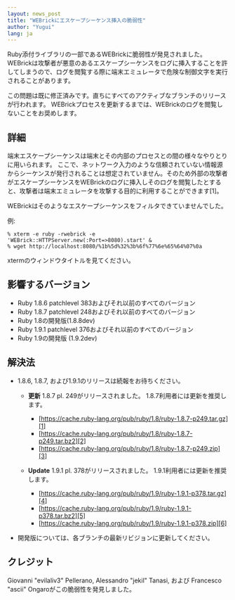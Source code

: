```yaml
---
layout: news_post
title: "WEBrickにエスケープシーケンス挿入の脆弱性"
author: "Yugui"
lang: ja
---
```


Ruby添付ライブラリの一部であるWEBrickに脆弱性が発見されました。
WEBrickは攻撃者が悪意のあるエスケープシーケンスをログに挿入することを許してしまうので、ログを閲覧する際に端末エミュレータで危険な制御文字を実行されることがあります。

この問題は既に修正済みです。直ちにすべてのアクティブなブランチのリリースが行われます。
WEBrickプロセスを更新するまでは、WEBrickのログを閲覧しないことをお奨めします。

## 詳細

端末エスケープシーケンスは端末とその内部のプロセスとの間の様々なやりとりに用いられます。
ここで、ネットワーク入力のような信頼されていない情報源からシーケンスが発行されることは想定されていません。そのため外部の攻撃者がエスケープシーケンスをWEBrickのログに挿入しそのログを閲覧したとすると、攻撃者は端末エミュレータを攻撃する目的に利用することができます\[1\]。

WEBrickはそのようなエスケープシーケンスをフィルタできていませんでした。

例:

    % xterm -e ruby -rwebrick -e 'WEBrick::HTTPServer.new(:Port=>8080).start' &
    % wget http://localhost:8080/%1b%5d%32%3b%6f%77%6e%65%64%07%0a

xtermのウィンドウタイトルを見てください。

## 影響するバージョン

* Ruby 1.8.6 patchlevel 383およびそれ以前のすべてのバージョン
* Ruby 1.8.7 patchlevel 248およびそれ以前のすべてのバージョン
* Ruby 1.8の開発版(1.8.8dev)
* Ruby 1.9.1 patchlevel 376およびそれ以前のすべてのバージョン
* Ruby 1.9の開発版 (1.9.2dev)

## 解決法

* 1\.8.6, 1.8.7, および1.9.1のリリースは続報をお待ちください。
  * **更新** 1.8.7 pl. 249がリリースされました。 1.8.7利用者には更新を推奨します。
    * [https://cache.ruby-lang.org/pub/ruby/1.8/ruby-1.8.7-p249.tar.gz][1]
    * [https://cache.ruby-lang.org/pub/ruby/1.8/ruby-1.8.7-p249.tar.bz2][2]
    * [https://cache.ruby-lang.org/pub/ruby/1.8/ruby-1.8.7-p249.zip][3]

  * **Update** 1.9.1 pl. 378がリリースされました。 1.9.1利用者には更新を推奨します。
    * [https://cache.ruby-lang.org/pub/ruby/1.9/ruby-1.9.1-p378.tar.gz][4]
    * [https://cache.ruby-lang.org/pub/ruby/1.9/ruby-1.9.1-p378.tar.bz2][5]
    * [https://cache.ruby-lang.org/pub/ruby/1.9/ruby-1.9.1-p378.zip][6]

* 開発版については、各ブランチの最新リビジョンに更新してください。

## クレジット

Giovanni \"evilaliv3\" Pellerano, Alessandro \"jekil\" Tanasi, および
Francesco \"ascii\" Ongaroがこの脆弱性を発見しました。



[1]: https://cache.ruby-lang.org/pub/ruby/1.8/ruby-1.8.7-p249.tar.gz
[2]: https://cache.ruby-lang.org/pub/ruby/1.8/ruby-1.8.7-p249.tar.bz2
[3]: https://cache.ruby-lang.org/pub/ruby/1.8/ruby-1.8.7-p249.zip
[4]: https://cache.ruby-lang.org/pub/ruby/1.9/ruby-1.9.1-p378.tar.gz
[5]: https://cache.ruby-lang.org/pub/ruby/1.9/ruby-1.9.1-p378.tar.bz2
[6]: https://cache.ruby-lang.org/pub/ruby/1.9/ruby-1.9.1-p378.zip
